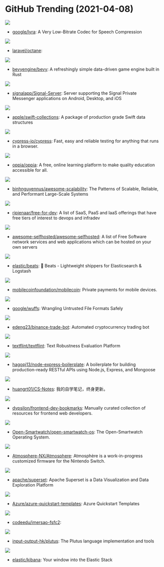 # GitHub Trending (2021-04-08)

![](https://img.shields.io/badge/C%2B%2B-New%20388-green?style=flat-square&logo=appveyor)
- [google/lyra](https://github.com/google/lyra): A Very Low-Bitrate Codec for Speech Compression

![](https://img.shields.io/badge/PHP-New%20339-green?style=flat-square&logo=appveyor)
- [laravel/octane](https://github.com/laravel/octane): 

![](https://img.shields.io/badge/Rust-New%2080-green?style=flat-square&logo=appveyor)
- [bevyengine/bevy](https://github.com/bevyengine/bevy): A refreshingly simple data-driven game engine built in Rust

![](https://img.shields.io/badge/Java-New%20232-green?style=flat-square&logo=appveyor)
- [signalapp/Signal-Server](https://github.com/signalapp/Signal-Server): Server supporting the Signal Private Messenger applications on Android, Desktop, and iOS

![](https://img.shields.io/badge/Swift-New%20112-green?style=flat-square&logo=appveyor)
- [apple/swift-collections](https://github.com/apple/swift-collections): A package of production grade Swift data structures

![](https://img.shields.io/badge/JavaScript-New%20187-green?style=flat-square&logo=appveyor)
- [cypress-io/cypress](https://github.com/cypress-io/cypress): Fast, easy and reliable testing for anything that runs in a browser.

![](https://img.shields.io/badge/Python-New%20251-green?style=flat-square&logo=appveyor)
- [oppia/oppia](https://github.com/oppia/oppia): A free, online learning platform to make quality education accessible for all.

![](https://img.shields.io/badge/none-New%20535-green?style=flat-square&logo=appveyor)
- [binhnguyennus/awesome-scalability](https://github.com/binhnguyennus/awesome-scalability): The Patterns of Scalable, Reliable, and Performant Large-Scale Systems

![](https://img.shields.io/badge/HTML-New%20246-green?style=flat-square&logo=appveyor)
- [ripienaar/free-for-dev](https://github.com/ripienaar/free-for-dev): A list of SaaS, PaaS and IaaS offerings that have free tiers of interest to devops and infradev

![](https://img.shields.io/badge/JavaScript-New%20346-green?style=flat-square&logo=appveyor)
- [awesome-selfhosted/awesome-selfhosted](https://github.com/awesome-selfhosted/awesome-selfhosted): A list of Free Software network services and web applications which can be hosted on your own servers

![](https://img.shields.io/badge/Go-New%2018-green?style=flat-square&logo=appveyor)
- [elastic/beats](https://github.com/elastic/beats): 🐠 Beats - Lightweight shippers for Elasticsearch & Logstash

![](https://img.shields.io/badge/Rust-New%2049-green?style=flat-square&logo=appveyor)
- [mobilecoinfoundation/mobilecoin](https://github.com/mobilecoinfoundation/mobilecoin): Private payments for mobile devices.

![](https://img.shields.io/badge/C-New%20123-green?style=flat-square&logo=appveyor)
- [google/wuffs](https://github.com/google/wuffs): Wrangling Untrusted File Formats Safely

![](https://img.shields.io/badge/Python-New%20124-green?style=flat-square&logo=appveyor)
- [edeng23/binance-trade-bot](https://github.com/edeng23/binance-trade-bot): Automated cryptocurrency trading bot

![](https://img.shields.io/badge/Python-New%2060-green?style=flat-square&logo=appveyor)
- [textflint/textflint](https://github.com/textflint/textflint): Text Robustness Evaluation Platform

![](https://img.shields.io/badge/JavaScript-New%20174-green?style=flat-square&logo=appveyor)
- [hagopj13/node-express-boilerplate](https://github.com/hagopj13/node-express-boilerplate): A boilerplate for building production-ready RESTful APIs using Node.js, Express, and Mongoose

![](https://img.shields.io/badge/Python-New%2020-green?style=flat-square&logo=appveyor)
- [huangrt01/CS-Notes](https://github.com/huangrt01/CS-Notes): 我的自学笔记，终身更新。

![](https://img.shields.io/badge/none-New%20140-green?style=flat-square&logo=appveyor)
- [dypsilon/frontend-dev-bookmarks](https://github.com/dypsilon/frontend-dev-bookmarks): Manually curated collection of resources for frontend web developers.

![](https://img.shields.io/badge/C-New%20121-green?style=flat-square&logo=appveyor)
- [Open-Smartwatch/open-smartwatch-os](https://github.com/Open-Smartwatch/open-smartwatch-os): The Open-Smartwatch Operating System.

![](https://img.shields.io/badge/C%2B%2B-New%2046-green?style=flat-square&logo=appveyor)
- [Atmosphere-NX/Atmosphere](https://github.com/Atmosphere-NX/Atmosphere): Atmosphère is a work-in-progress customized firmware for the Nintendo Switch.

![](https://img.shields.io/badge/Python-New%2026-green?style=flat-square&logo=appveyor)
- [apache/superset](https://github.com/apache/superset): Apache Superset is a Data Visualization and Data Exploration Platform

![](https://img.shields.io/badge/PowerShell-New%2036-green?style=flat-square&logo=appveyor)
- [Azure/azure-quickstart-templates](https://github.com/Azure/azure-quickstart-templates): Azure Quickstart Templates

![](https://img.shields.io/badge/TypeScript-New%2060-green?style=flat-square&logo=appveyor)
- [codeedu/imersao-fsfc2](https://github.com/codeedu/imersao-fsfc2): 

![](https://img.shields.io/badge/HTML-New%2017-green?style=flat-square&logo=appveyor)
- [input-output-hk/plutus](https://github.com/input-output-hk/plutus): The Plutus language implementation and tools

![](https://img.shields.io/badge/TypeScript-New%2016-green?style=flat-square&logo=appveyor)
- [elastic/kibana](https://github.com/elastic/kibana): Your window into the Elastic Stack


